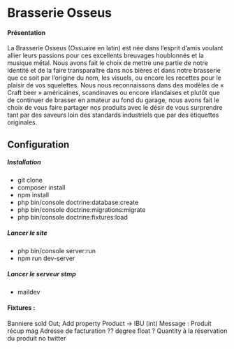 # Brasserie Osseus

#### Présentation 

La Brasserie Osseus (Ossuaire en latin) est née dans l’esprit d’amis voulant allier leurs passions pour ces excellents 
breuvages houblonnés et la musique métal. Nous avons fait le choix de mettre une partie de notre identité et de la faire 
transparaître dans nos bières et dans notre brasserie que ce soit par l’origine du nom, les visuels, ou encore les 
recettes pour le plaisir de vos squelettes. Nous nous reconnaissons dans des modèles de « Craft beer » américaines, 
scandinaves ou encore irlandaises et plutôt que de continuer de brasser en amateur au fond du garage, nous avons fait 
le choix de vous faire partager nos produits avec le désir de vous surprendre tant par des saveurs loin des standards 
industriels que par des étiquettes originales.


## Configuration
##### Installation

- git clone
- composer install
- npm install
- php bin/console doctrine:database:create
- php bin/console doctrine:migrations:migrate
- php bin/console doctrine:fixtures:load


##### Lancer le site 

- php bin/console server:run
- npm run dev-server

##### Lancer le serveur stmp

- maildev

 
#### Fixtures :
Banniere sold Out;
Add property Product -> IBU (int)
Message : Produit récup mag
Adresse de facturation ??
degree float ?
Quantity à la réservation du produit
no twitter


